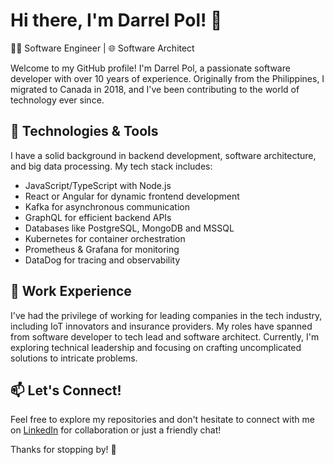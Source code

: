 # Hi there, I'm Darrel Pol! 👋

👨‍💻 Software Engineer | 🌐 Software Architect 

Welcome to my GitHub profile! I'm Darrel Pol, a passionate software developer with over 10 years of experience. Originally from the Philippines, I migrated to Canada in 2018, and I've been contributing to the world of technology ever since.

## 🔧 Technologies & Tools

I have a solid background in backend development, software architecture, and big data processing. My tech stack includes:

- JavaScript/TypeScript with Node.js
- React or Angular for dynamic frontend development
- Kafka for asynchronous communication
- GraphQL for efficient backend APIs
- Databases like PostgreSQL, MongoDB and MSSQL
- Kubernetes for container orchestration
- Prometheus & Grafana for monitoring
- DataDog for tracing and observability

## 🏢 Work Experience

I've had the privilege of working for leading companies in the tech industry, including IoT innovators and insurance providers. My roles have spanned from software developer to tech lead and software architect. Currently, I'm exploring technical leadership and focusing on crafting uncomplicated solutions to intricate problems.

## 📫 Let's Connect!

Feel free to explore my repositories and don't hesitate to connect with me on [LinkedIn](https://www.linkedin.com/in/darrelpol/) for collaboration or just a friendly chat!

Thanks for stopping by! 🚀
